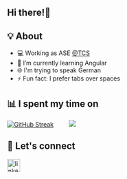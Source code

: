 
<!--**shreyadm/shreyadm** is a ✨ _special_ ✨ repository because its `README.md` (this file) appears on your GitHub profile.

Here are some ideas to get you started:

- 🔭 I’m currently working on ...
- 🌱 I’m currently learning ...
- 👯 I’m looking to collaborate on ...
- 🤔 I’m looking for help with ...
- 💬 Ask me about ...
- 📫 How to reach me: ...
- 😄 Pronouns: ...
- ⚡ Fun fact: ...

<!--[![Top Langs](https://github-readme-stats.vercel.app/api/top-langs/?username=shreyadm&layout=compact)](https://github.com/anuraghazra/github-readme-stats)

-->

<h2>Hi there!👋</h2>

<!-- language: lang-none -->
<!--      .-.            .-.                                                                        .-.            .-.
        (  |.-.      .-.|  )                                                                      (  |.-.      .-.|  ) 
       .-'/__ )     ( __\ '-.                                                                    .-'/__ )     ( __\ '-.
      (__/ \           / \___)                                                                  (__/ \           / \___)
         \_/           \_/                                                                         \_/           \_/            
 -->
<!-- <h2 align="center">I'm Shreya, an IT undergrad   👩‍💻 exploring new technologies ✨ </h2> -->

## 💡 About
<!-- - 🔭 I’m currently working on my Final year Project -->
- 💻 Working as ASE [@TCS](https://www.tcs.com/)
- 🌱 I’m currently learning Angular
- 🌐 I'm trying to speak German 
- ⚡ Fun fact: I prefer tabs over spaces

## 📊 I spent my time on

[![GitHub Streak](https://streak-stats.demolab.com/?user=shreyadm&theme=dark)](https://git.io/streak-stats)
&nbsp; &nbsp; &nbsp; &nbsp;
<a href="https://github.com/anuraghazra/github-readme-stats">
  <img src="https://github-readme-stats.vercel.app/api/top-langs/?username=shreyadm&layout=compact&show_icons=true&theme=dark" />
</a>
## 🔗 Let's connect
[<img src='https://cdn.jsdelivr.net/npm/simple-icons@3.0.1/icons/linkedin.svg' alt='linkedin' height='30'>](https://www.linkedin.com/in/shreya-mahajan-74333a195/)  






<!-- ![](https://komarev.com/ghpvc/?username=shreyadm&color=blue) -->

<!-- 
[![GitHub Streak](https://github-readme-streak-stats.herokuapp.com/?user=shreyadm)](https://git.io/streak-stats)
[![Anurag's GitHub stats](https://github-readme-stats.vercel.app/api?username=shreyadm)](https://github.com/anuraghazra/github-readme-stats)
![](https://komarev.com/ghpvc/?username=shreyadm&color=dc143c) -->


